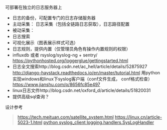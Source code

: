 

可部署在独立的日志服务器上

* 日志的备份，可配置专门的日志存储服务器
* 主动采集： 日志采集（包括全链路日志获取），日志路径配置
* 被动采集：
* 日志搜索
* 可视化展示（图表展示样式可选）
* 日志规则，提供内置（仅管理员角色有操作内置规则的权限）
* influxdb 或者 rsyslog/syslog-ng + sentry/
https://pythonhosted.org/loggerglue/gettingstarted.html
* 日志全文搜索http://blog.csdn.net/ac_hell/article/details/52875927
http://django-haystack.readthedocs.io/en/master/tutorial.html
用python实现windows和linux下syslog客户端（conf文件生成， conf格式检查）
https://www.jianshu.com/p/8656fc85e497
* linux日志文件http://blog.csdn.net/oxford_d/article/details/51820031
* 提供高级sql查询？




设计参考
>https://tech.meituan.com/satellite_system.html
https://linux.cn/article-5023-1.html
[python syslog_client logging.handlers.SysLogHandler](https://docs.python.org/2/library/logging.handlers.html)


